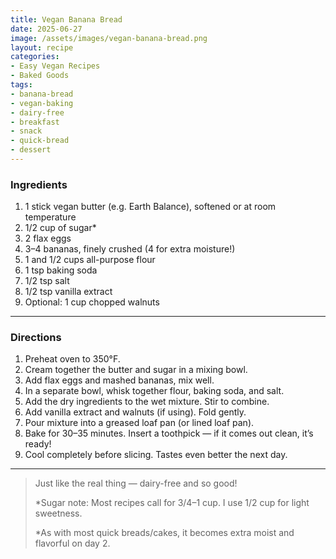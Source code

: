 ```yaml
---
title: Vegan Banana Bread
date: 2025-06-27
image: /assets/images/vegan-banana-bread.png
layout: recipe
categories:
- Easy Vegan Recipes
- Baked Goods
tags:
- banana-bread
- vegan-baking
- dairy-free
- breakfast
- snack
- quick-bread
- dessert
---
```


### Ingredients

1. 1 stick vegan butter (e.g. Earth Balance), softened or at room temperature  
2. 1/2 cup of sugar*  
3. 2 flax eggs  
4. 3–4 bananas, finely crushed (4 for extra moisture!)  
5. 1 and 1/2 cups all-purpose flour  
6. 1 tsp baking soda  
7. 1/2 tsp salt  
8. 1/2 tsp vanilla extract  
9. Optional: 1 cup chopped walnuts  

---

### Directions

1. Preheat oven to 350°F.  
2. Cream together the butter and sugar in a mixing bowl.  
3. Add flax eggs and mashed bananas, mix well.  
4. In a separate bowl, whisk together flour, baking soda, and salt.  
5. Add the dry ingredients to the wet mixture. Stir to combine.  
6. Add vanilla extract and walnuts (if using). Fold gently.  
7. Pour mixture into a greased loaf pan (or lined loaf pan).  
8. Bake for 30–35 minutes. Insert a toothpick — if it comes out clean, it’s ready!  
9. Cool completely before slicing. Tastes even better the next day.

---

> Just like the real thing — dairy-free and so good!  
>  
> \*Sugar note: Most recipes call for 3/4–1 cup. I use 1/2 cup for light sweetness.  
>  
> \*As with most quick breads/cakes, it becomes extra moist and flavorful on day 2.
